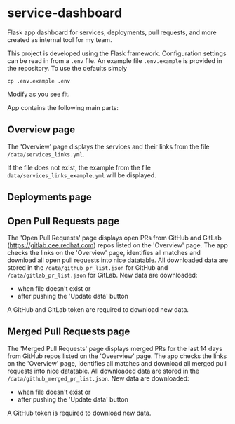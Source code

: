 # service-dashboard
Flask app dashboard for services, deployments, pull requests, and more created as internal tool for my team.

This project is developed using the Flask framework. Configuration settings can be read in from a `.env` file. An example file `.env.example` is provided in the repository. To use the defaults simply

`cp .env.example .env`

Modify as you see fit.


App contains the following main parts:
## Overview page
The 'Overview' page displays the services and their links from the file `/data/services_links.yml`.

If the file does not exist, the example from the file `data/services_links_example.yml` will be displayed.

## Deployments page


## Open Pull Requests page
The 'Open Pull Requests' page displays open PRs from GitHub and GitLab (https://gitlab.cee.redhat.com) repos listed on the 'Overview' page.
The app checks the links on the 'Overview' page, identifies all matches and download all open pull requests into nice datatable.
All downloaded data are stored in the `/data/github_pr_list.json` for GitHub and `/data/gitlab_pr_list.json` for GitLab.
New data are downloaded:

* when file doesn't exist or
* after pushing the 'Update data' button

A GitHub and GitLab token are required to download new data.

## Merged Pull Requests page
The 'Merged Pull Requests' page displays merged PRs for the last 14 days from GitHub repos listed on the 'Oveerview' page.
The app checks the links on the 'Overview' page, identifies all matches and download all merged pull requests into nice datatable.
All downloaded data are stored in the `/data/github_merged_pr_list.json`.
New data are downloaded:

* when file doesn't exist or
* after pushing the 'Update data' button

A GitHub token is required to download new data.
